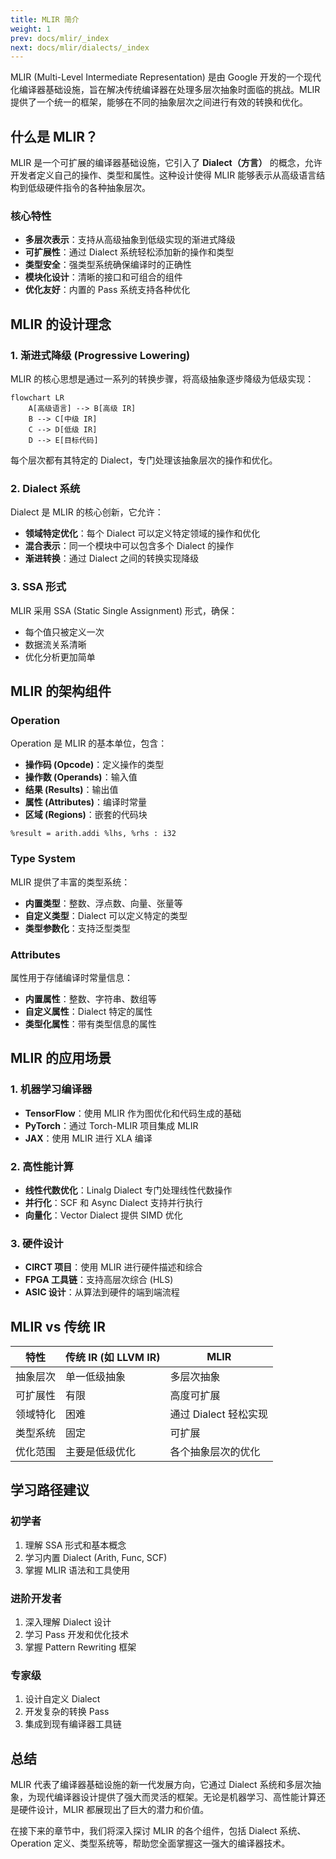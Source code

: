 ```yaml
---
title: MLIR 简介
weight: 1
prev: docs/mlir/_index
next: docs/mlir/dialects/_index
---
```


MLIR (Multi-Level Intermediate Representation) 是由 Google 开发的一个现代化编译器基础设施，旨在解决传统编译器在处理多层次抽象时面临的挑战。MLIR 提供了一个统一的框架，能够在不同的抽象层次之间进行有效的转换和优化。

## 什么是 MLIR？

MLIR 是一个可扩展的编译器基础设施，它引入了 **Dialect（方言）** 的概念，允许开发者定义自己的操作、类型和属性。这种设计使得 MLIR 能够表示从高级语言结构到低级硬件指令的各种抽象层次。

### 核心特性

- **多层次表示**：支持从高级抽象到低级实现的渐进式降级
- **可扩展性**：通过 Dialect 系统轻松添加新的操作和类型
- **类型安全**：强类型系统确保编译时的正确性
- **模块化设计**：清晰的接口和可组合的组件
- **优化友好**：内置的 Pass 系统支持各种优化

## MLIR 的设计理念

### 1. 渐进式降级 (Progressive Lowering)

MLIR 的核心思想是通过一系列的转换步骤，将高级抽象逐步降级为低级实现：

```mermaid
flowchart LR
    A[高级语言] --> B[高级 IR]
    B --> C[中级 IR]
    C --> D[低级 IR]
    D --> E[目标代码]
```

每个层次都有其特定的 Dialect，专门处理该抽象层次的操作和优化。

### 2. Dialect 系统

Dialect 是 MLIR 的核心创新，它允许：

- **领域特定优化**：每个 Dialect 可以定义特定领域的操作和优化
- **混合表示**：同一个模块中可以包含多个 Dialect 的操作
- **渐进转换**：通过 Dialect 之间的转换实现降级

### 3. SSA 形式

MLIR 采用 SSA (Static Single Assignment) 形式，确保：
- 每个值只被定义一次
- 数据流关系清晰
- 优化分析更加简单

## MLIR 的架构组件

### Operation

Operation 是 MLIR 的基本单位，包含：
- **操作码 (Opcode)**：定义操作的类型
- **操作数 (Operands)**：输入值
- **结果 (Results)**：输出值
- **属性 (Attributes)**：编译时常量
- **区域 (Regions)**：嵌套的代码块

```mlir
%result = arith.addi %lhs, %rhs : i32
```

### Type System

MLIR 提供了丰富的类型系统：
- **内置类型**：整数、浮点数、向量、张量等
- **自定义类型**：Dialect 可以定义特定的类型
- **类型参数化**：支持泛型类型

### Attributes

属性用于存储编译时常量信息：
- **内置属性**：整数、字符串、数组等
- **自定义属性**：Dialect 特定的属性
- **类型化属性**：带有类型信息的属性

## MLIR 的应用场景

### 1. 机器学习编译器

- **TensorFlow**：使用 MLIR 作为图优化和代码生成的基础
- **PyTorch**：通过 Torch-MLIR 项目集成 MLIR
- **JAX**：使用 MLIR 进行 XLA 编译

### 2. 高性能计算

- **线性代数优化**：Linalg Dialect 专门处理线性代数操作
- **并行化**：SCF 和 Async Dialect 支持并行执行
- **向量化**：Vector Dialect 提供 SIMD 优化

### 3. 硬件设计

- **CIRCT 项目**：使用 MLIR 进行硬件描述和综合
- **FPGA 工具链**：支持高层次综合 (HLS)
- **ASIC 设计**：从算法到硬件的端到端流程

## MLIR vs 传统 IR

| 特性 | 传统 IR (如 LLVM IR) | MLIR |
|------|---------------------|------|
| 抽象层次 | 单一低级抽象 | 多层次抽象 |
| 可扩展性 | 有限 | 高度可扩展 |
| 领域特化 | 困难 | 通过 Dialect 轻松实现 |
| 类型系统 | 固定 | 可扩展 |
| 优化范围 | 主要是低级优化 | 各个抽象层次的优化 |

## 学习路径建议

### 初学者
1. 理解 SSA 形式和基本概念
2. 学习内置 Dialect (Arith, Func, SCF)
3. 掌握 MLIR 语法和工具使用

### 进阶开发者
1. 深入理解 Dialect 设计
2. 学习 Pass 开发和优化技术
3. 掌握 Pattern Rewriting 框架

### 专家级
1. 设计自定义 Dialect
2. 开发复杂的转换 Pass
3. 集成到现有编译器工具链

## 总结

MLIR 代表了编译器基础设施的新一代发展方向，它通过 Dialect 系统和多层次抽象，为现代编译器设计提供了强大而灵活的框架。无论是机器学习、高性能计算还是硬件设计，MLIR 都展现出了巨大的潜力和价值。

在接下来的章节中，我们将深入探讨 MLIR 的各个组件，包括 Dialect 系统、Operation 定义、类型系统等，帮助您全面掌握这一强大的编译器技术。
